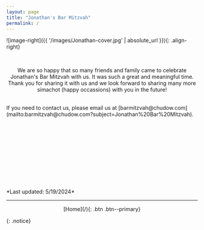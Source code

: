 ```yaml
---
layout: page
title: "Jonathan's Bar Mitzvah"
permalink: /
---
```

![image-right]({{ '/images/Jonathan-cover.jpg' | absolute_url }}){: .align-right}

<br />
<p style="text-align: center;">
We are so happy that so many friends and family came to celebrate Jonathan's Bar Mitzvah with us. It was such a great and meaningful time. Thank you for sharing it with us and we look forward to sharing many more simachot (happy occassions) with you in the future!
</p>  

<!-- We are so excited about Jonathan's upcoming Bar Mitzvah.  It will be such a great and meaningful time for our family and friends!  Hopefully this website will help you navigate the weekend.  

<p style="text-align: center;">
Please save the date for the Bar Mitzvah of: <br />
<b>
Jonathan Boaz Chudow <br />
May 11, 2024 <br />
Pikesville, Maryland <br />
Formal invitation to follow <br />
Michelle & Eric Chudow <br />
</b>
</p>  
A room block will be available at the Hampton Inn in Owings Mills; see [Hotel Information](Hotel-Information) for more information.
-->

<!-- this is a comment -->
<!-- Click the buttons below for more information: -->
<!-- [Save the Date](Save-the-Date){: .btn .btn--success} -->

<br />
If you need to contact us, please email us at [barmitzvah@chudow.com](mailto:barmitzvah@chudow.com?subject=Jonathan%20Bar%20Mitzvah).
<br />
<br />
<br />
<br />
<br />
<br />
<br />
<br />
<br />
<br />
<br />
<br />
*Last updated: 5/19/2024*
<hr />
<p style="text-align: center;">
[Home](/){: .btn .btn--primary} 
<!-- 
[Friday Evening](Friday-Evening){: .btn .btn--warning} 
[Saturday Morning](Saturday-Morning){: .btn .btn--success}
[Saturday Night](Saturday-Night){: .btn .btn--info}
[Sunday Morning](Sunday-Morning){: .btn .btn--danger} 
[Hotel Information](Hotel-Information){: .btn .btn--accent}
</p> 
{::comment}[Mitzvah Project](Mitzvah-Project){: .btn .btn--accent}{:/comment}
-->

{: .notice}
